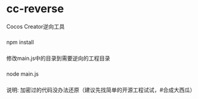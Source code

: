 <!--
 * @Date: 2021-02-25 17:29:22
-->
# cc-reverse
Cocos Creator逆向工具
###
npm install 
###
修改main.js中的目录到需要逆向的工程目录
###
node main.js
###
说明: 加密过的代码没办法还原（建议先找简单的开源工程试试，#合成大西瓜）
